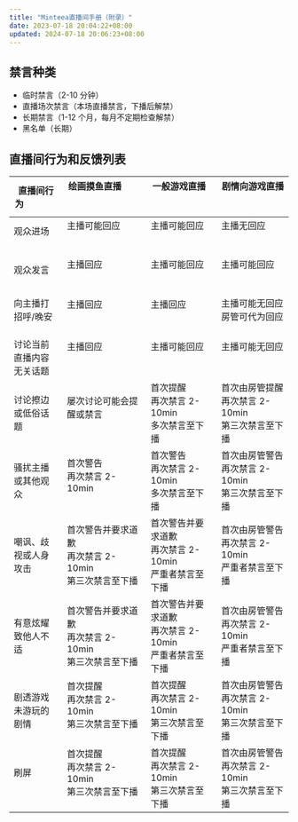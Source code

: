 ```yaml
---
title: "Minteea直播间手册（附录）"
date: 2023-07-18 20:04:22+08:00
updated: 2024-07-18 20:06:23+08:00
---
```


## 禁言种类

- 临时禁言（2-10 分钟）
- 直播场次禁言（本场直播禁言，下播后解禁）
- 长期禁言（1-12 个月，每月不定期检查解禁）
- 黑名单（长期）

## 直播间行为和反馈列表

| 直播间行为                | 绘画摸鱼直播                                                 | 一般游戏直播                                                 | 剧情向游戏直播                                           |
| ------------------------- | ------------------------------------------------------------ | ------------------------------------------------------------ | -------------------------------------------------------- |
| 观众进场                  | 主播可能回应                                                 | 主播可能回应                                                 | 主播无回应                                               |
| 观众发言                  | 主播回应                                                     | 主播可能回应                                                 | 主播可能回应                                             |
| 向主播打招呼/晚安         | 主播回应                                                     | 主播回应                                                     | 主播可能无回应<br/>房管可代为回应                        |
| 讨论当前直播内容无关话题  | 主播回应                                                     | 主播可能回应                                                 | 主播可能无回应                                           |
| 讨论擦边或低俗话题        | 屡次讨论可能会提醒或禁言                                     | 首次提醒<br/>再次禁言 2-10min<br/>多次禁言至下播             | 首次由房管提醒<br/>再次禁言 2-10min<br/>第三次禁言至下播 |
| 骚扰主播或其他观众        | 首次警告<br/>再次禁言 2-10min                                | 首次警告<br/>再次禁言 2-10min<br/>多次禁言至下播             | 首次由房管警告<br/>再次禁言 2-10min<br/>第三次禁言至下播 |
| 嘲讽、歧视或人身攻击      | 首次警告并要求道歉<br/>再次禁言 2-10min<br/>第三次禁言至下播 | 首次警告并要求道歉<br/>再次禁言 2-10min<br/>严重者禁言至下播 | 首次由房管警告<br/>再次禁言 2-10min<br/>严重者禁言至下播 |
| 有意炫耀致他人不适        | 首次警告并要求道歉<br/>再次禁言 2-10min<br/>第三次禁言至下播 | 首次警告并要求道歉<br/>再次禁言 2-10min<br/>严重者禁言至下播 | 首次由房管警告<br/>再次禁言 2-10min<br/>严重者禁言至下播 |
| 剧透游戏未游玩的剧情      | 首次提醒<br/>再次禁言 2-10min<br/>第三次禁言至下播           | 首次提醒<br/>再次禁言 2-10min<br/>第三次禁言至下播           | 首次由房管警告<br/>再次禁言 2-10min<br/>第三次禁言至下播 |
| 刷屏                      | 首次提醒<br/>再次禁言 2-10min<br/>第三次禁言至下播           | 首次提醒<br/>再次禁言 2-10min<br/>第三次禁言至下播           | 首次由房管警告<br/>再次禁言 2-10min<br/>第三次禁言至下播 |
